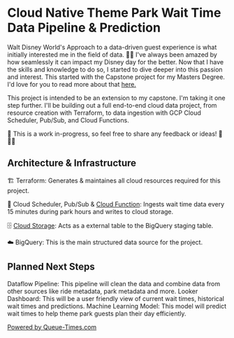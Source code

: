 # Cloud Native Theme Park Wait Time Data Pipeline & Prediction

Walt Disney World's Approach to a data-driven guest experience is what initially interested me in the field of data. 🏰🎢 I've always been amazed by how seamlessly it can impact my Disney day for the better. Now that I have the skills and knowledge to do so, I started to dive deeper into this passion and interest. This started with the Capstone project for my Masters Degree. I'd love for you to read more about that [here.](https://medium.com/@kendalldyke/once-upon-a-wait-time-239c2228030b)

This project is intended to be an extension to my capstone. I'm taking it one step further. I'll be building out a full end-to-end cloud data project, from resource creation with Terraform, to data ingestion with GCP Cloud Scheduler, Pub/Sub, and Cloud Functions. 

🚧 This is a work in-progress, so feel free to share any feedback or ideas! 🚧 👷‍♀️

## Architecture & Infrastructure

🏗️ Terraform: Generates & maintaines all cloud resources required for this project.

💽 Cloud Scheduler, Pub/Sub & [Cloud Function](https://github.com/kendalldyke14/cloudnative-wait-time-prediction/tree/main/queue-times-ingestion-cloud-function):  Ingests wait time data every 15 minutes during park hours and writes to cloud storage.

🗄️ [Cloud Storage](https://github.com/kendalldyke14/cloudnative-wait-time-prediction/tree/main/tf-code): Acts as a external table to the BigQuery staging table.

☁️ BigQuery: This is the main structured data source for the project.


## Planned Next Steps

Dataflow Pipeline: This pipeline will clean the data and combine data from other sources like ride metadata, park metadata and more.
Looker Dashboard: This will be a user friendly view of current wait times, historical wait times and predictions.
Machine Learning Model: This model will predict wait times to help theme park guests plan their day efficiently.
 
 [Powered by Queue-Times.com](https://queue-times.com/en-US)